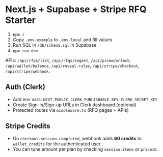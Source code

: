 # Next.js + Supabase + Stripe RFQ Starter

1) `npm i`
2) Copy `.env.example` to `.env.local` and fill values
3) Run SQL in `/db/schema.sql` in Supabase
4) `npm run dev`

APIs: `/api/rfqs/list`, `/api/rfqs/ingest`, `/api/prime/unlock`, `/api/wallet/balance`, `/api/reveal-rules`, `/api/stripe/checkout`, `/api/stripe/webhook`.

## Auth (Clerk)
- Add env vars: `NEXT_PUBLIC_CLERK_PUBLISHABLE_KEY`, `CLERK_SECRET_KEY`
- Create Sign-in/Sign-up URLs in Clerk dashboard (optional)
- Protected routes via `middleware.ts` (RFQ pages + APIs)

## Stripe Credits
- On `checkout.session.completed`, webhook adds **60 credits** to `wallet_credits` for the authenticated user.
- You can tune amount per plan by checking `session.items` or `priceId`.

